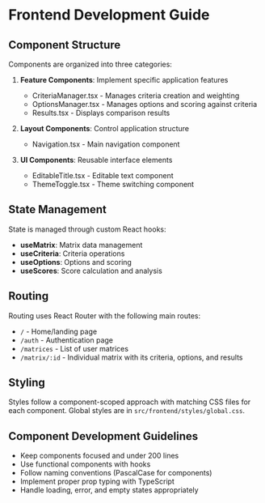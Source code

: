 # Frontend Development Guide

## Component Structure

Components are organized into three categories:

1. **Feature Components**: Implement specific application features
   - CriteriaManager.tsx - Manages criteria creation and weighting
   - OptionsManager.tsx - Manages options and scoring against criteria
   - Results.tsx - Displays comparison results

2. **Layout Components**: Control application structure
   - Navigation.tsx - Main navigation component

3. **UI Components**: Reusable interface elements
   - EditableTitle.tsx - Editable text component
   - ThemeToggle.tsx - Theme switching component

## State Management

State is managed through custom React hooks:

- **useMatrix**: Matrix data management
- **useCriteria**: Criteria operations
- **useOptions**: Options and scoring
- **useScores**: Score calculation and analysis

## Routing

Routing uses React Router with the following main routes:

- `/` - Home/landing page
- `/auth` - Authentication page
- `/matrices` - List of user matrices
- `/matrix/:id` - Individual matrix with its criteria, options, and results

## Styling

Styles follow a component-scoped approach with matching CSS files for each component. Global styles are in `src/frontend/styles/global.css`.

## Component Development Guidelines

- Keep components focused and under 200 lines
- Use functional components with hooks
- Follow naming conventions (PascalCase for components)
- Implement proper prop typing with TypeScript
- Handle loading, error, and empty states appropriately